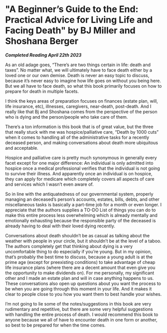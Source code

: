 # "A Beginner’s Guide to the End: Practical Advice for Living Life and Facing Death" by BJ Miller and Shoshana Berger

***Completed Reading April 22th 2023***

As an old adage goes, “There’s are two things certain in life: death and taxes”. No matter what, we will ultimately have to face death either by a loved one or our own demise. Death is never an easy topic to discuss, because it’s never easy to imagine how life goes on without you being here. But we all have to face death, so what this book primarily focuses on how to prepare for death in multiple facets.

I think the keys areas of preparation focuses on finances (estate plan, will, life insurance, etc), illnesses, caregivers, near-death, post-death. And I really like that Bj and Shoshana comes from the perspective of the person who is dying and the person/people who take care of them.

There’s a ton information is this book that is of great value, but the three that really stuck with me was hospice/palliative care, “Death by 1000 cuts” when it comes to handling all of the administrative tasks for a recently deceased person, and making conversations about death more ubiquitous and acceptable.

Hospice and palliative care is pretty much synonymous in generally every facet except for one major difference: An individual is only admitted into hospice once a medical professional verifies that the individual is not going to survive their illness. And apparently once an individual is on hospice, they can apply for medicare which completely covers all aspects of care and services which I wasn’t even aware of.

So in line with the antiquatedness of our governmental system, properly managing an deceased’s person’s accounts, estates, bills, debts, and other miscellaneous tasks is basically a part-time job for a month or even longer. I appreciate that the authors supplies a TO-DO List of things you can do to make this entire process less overwhelming which is already mentally and emotionally exhausting because the responsible party of the deceased is already having to deal with their loved dying recently.

Conversations about death shouldn’t be as casual as talking about the weather with people in your circle, but it shouldn’t be at the level of a taboo. The authors completely get that thinking about dying is a very uncomfortable thing to do especially if you’re young. But in my opinion, that’s probably the best time to discuss, because a young adult is at the prime age (except for preexisting conditions) to take advantage of cheap life insurance plans (where there are a decent amount that even give you the opportunity to make dividends on). For me personally, my significant other and I made an estate plan and will in case anything happens to us. These conversations also open up questions about you want the process to be when you are going through this moment in your life. And it makes it clear to people close to you how you want them to best handle your wishes.

I’m not going to lie some of the notes/suggestions in this book are very rudimentary and repetitive, but there are some very helpful suggestions with handling the entire process of death. I would recommend this book to anyone because we all of have to encounter death in one form or another, so best to be prepared for when the time comes.
